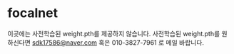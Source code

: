 # focalnet
이곳에는 사전학습된 weight.pth를 제공하지 않습니다.
사전학습된 weight.pth를 원하신다면 sdk17586@naver.com 혹은 010-3827-7961 로 메일 바랍니다.
